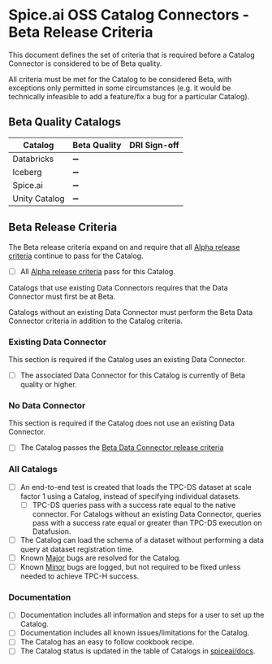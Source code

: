 # Spice.ai OSS Catalog Connectors - Beta Release Criteria

This document defines the set of criteria that is required before a Catalog Connector is considered to be of Beta quality.

All criteria must be met for the Catalog to be considered Beta, with exceptions only permitted in some circumstances (e.g. it would be technically infeasible to add a feature/fix a bug for a particular Catalog).

## Beta Quality Catalogs

| Catalog       | Beta Quality | DRI Sign-off |
| ------------- | ------------ | ------------ |
| Databricks    | ➖           |              |
| Iceberg       | ➖           |              |
| Spice.ai      | ➖           |              |
| Unity Catalog | ➖           |              |

## Beta Release Criteria

The Beta release criteria expand on and require that all [Alpha release criteria](./alpha.md) continue to pass for the Catalog.

- [ ] All [Alpha release criteria](./alpha.md) pass for this Catalog.

Catalogs that use existing Data Connectors requires that the Data Connector must first be at Beta.

Catalogs without an existing Data Connector must perform the Beta Data Connector criteria in addition to the Catalog criteria.

### Existing Data Connector

This section is required if the Catalog uses an existing Data Connector.

- [ ] The associated Data Connector for this Catalog is currently of Beta quality or higher.

### No Data Connector

This section is required if the Catalog does not use an existing Data Connector.

- [ ] The Catalog passes the [Beta Data Connector release criteria](../connectors/beta.md)

### All Catalogs

- [ ] An end-to-end test is created that loads the TPC-DS dataset at scale factor 1 using a Catalog, instead of specifying individual datasets.
  - [ ] TPC-DS queries pass with a success rate equal to the native connector. For Catalogs without an existing Data Connector, queries pass with a success rate equal or greater than TPC-DS execution on Datafusion.
- [ ] The Catalog can load the schema of a dataset without performing a data query at dataset registration time.
- [ ] Known [Major](../definitions.md) bugs are resolved for the Catalog.
- [ ] Known [Minor](../definitions.md) bugs are logged, but not required to be fixed unless needed to achieve TPC-H success.

### Documentation

- [ ] Documentation includes all information and steps for a user to set up the Catalog.
- [ ] Documentation includes all known issues/limitations for the Catalog.
- [ ] The Catalog has an easy to follow cookbook recipe.
- [ ] The Catalog status is updated in the table of Catalogs in [spiceai/docs](https://github.com/spiceai/docs).
